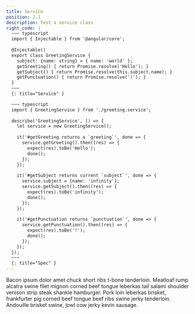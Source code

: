 ```yaml
---
title: Service
position: 2.1
description: Test a service class
right_code: |
  ~~~ typescript
  import { Injectable } from '@angular/core';
  
  @Injectable()
  export class GreetingService {
    subject: {name: string} = { name: 'world' };
    getGreeting() { return Promise.resolve('Hello'); }
    getSubject() { return Promise.resolve(this.subject.name); }
    getPunctuation() { return Promise.resolve('!'); }
  }
  ~~~
  {: title="Service" }

  ~~~ typescript
  import { GreetingService } from './greeting.service';
  
  describe('GreetingService', () => {
    let service = new GreetingService();
  
    it('#getGreeting returns a `greeting`', done => {
      service.getGreeting().then((res) => {
        expect(res).toBe('Hello');
        done();
      });
    });
  
    it('#getSubject returns current `subject`', done => {
      service.subject = {name: 'infinity'};
      service.getSubject().then((res) => {
        expect(res).toBe('infinity');
        done();
      });
    });
  
    it('#getPunctuation returns `punctuation`', done => {
      service.getPunctuation().then((res) => {
        expect(res).toBe('!');
        done();
      });
    });
  });
  ~~~
  {: title="Spec" }
---
```


Bacon ipsum dolor amet chuck short ribs t-bone tenderloin. Meatloaf rump alcatra swine filet mignon corned beef tongue leberkas tail salami shoulder venison strip steak shankle hamburger. Pork loin leberkas brisket, frankfurter pig corned beef tongue beef ribs swine jerky tenderloin. Andouille brisket swine, jowl cow jerky kevin sausage.